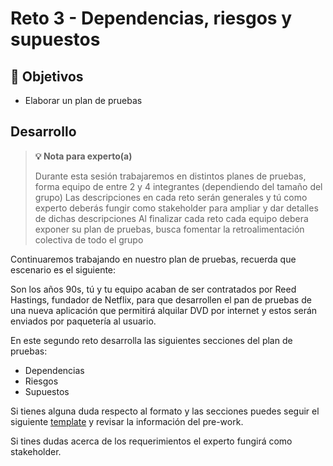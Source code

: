 # Reto 3 - Dependencias, riesgos y supuestos

## :dart: Objetivos

- Elaborar un plan de pruebas

## Desarrollo

> **💡 Nota para experto(a)**
>
> Durante esta sesión trabajaremos en distintos planes de pruebas, forma equipo de entre 2 y 4 integrantes (dependiendo del tamaño del grupo)
> Las descripciones en cada reto serán generales y tú como experto deberás fungir como stakeholder para ampliar y dar detalles de dichas descripciones
> Al finalizar cada reto cada equipo debera exponer su plan de pruebas, busca fomentar la retroalimentación colectiva de todo el grupo

Continuaremos trabajando en nuestro plan de pruebas, recuerda que escenario es el siguiente:

Son los años 90s, tú y tu equipo acaban de ser contratados por Reed Hastings, fundador de Netflix, para que desarrollen
el pan de pruebas de una nueva aplicación que permitirá alquilar DVD por internet y estos serán enviados por paquetería
al usuario.

En este segundo reto desarrolla las siguientes secciones del plan de pruebas:

- Dependencias
- Riesgos
- Supuestos

Si tienes alguna duda respecto al formato y las secciones puedes seguir el
siguiente [template](https://www.softwaretestinghelp.com/wp-content/qa/uploads/2007/07/sample-test-plan-template.pdf) y
revisar la información del pre-work.

Si tines dudas acerca de los requerimientos el experto fungirá como stakeholder.
